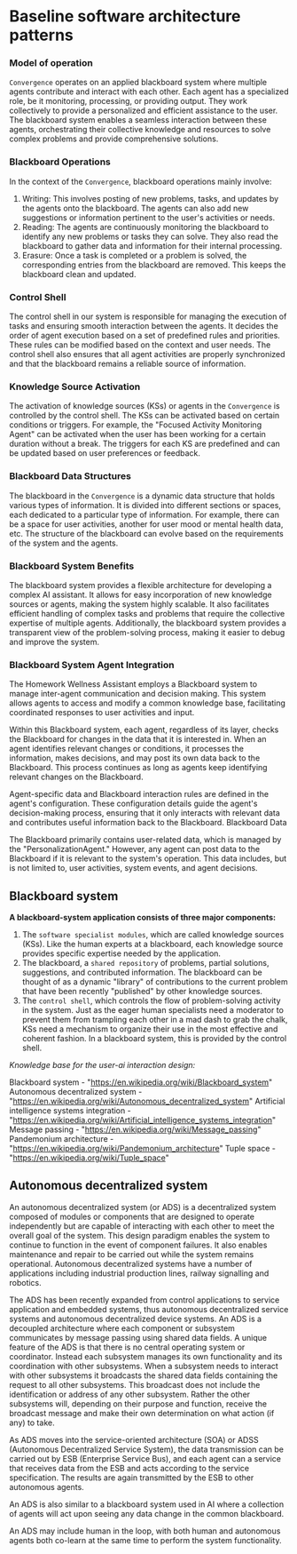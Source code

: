 
# Baseline software architecture patterns


### Model of operation

`Convergence` operates on an applied blackboard system where multiple agents contribute and interact with each other. Each agent has a specialized role, be it monitoring, processing, or providing output. They work collectively to provide a personalized and efficient assistance to the user. The blackboard system enables a seamless interaction between these agents, orchestrating their collective knowledge and resources to solve complex problems and provide comprehensive solutions.

### Blackboard Operations

In the context of the `Convergence`, blackboard operations mainly involve:
1. Writing: This involves posting of new problems, tasks, and updates by the agents onto the blackboard. The agents can also add new suggestions or information pertinent to the user's activities or needs.
2. Reading: The agents are continuously monitoring the blackboard to identify any new problems or tasks they can solve. They also read the blackboard to gather data and information for their internal processing.
3. Erasure: Once a task is completed or a problem is solved, the corresponding entries from the blackboard are removed. This keeps the blackboard clean and updated.

### Control Shell

The control shell in our system is responsible for managing the execution of tasks and ensuring smooth interaction between the agents. It decides the order of agent execution based on a set of predefined rules and priorities. These rules can be modified based on the context and user needs. The control shell also ensures that all agent activities are properly synchronized and that the blackboard remains a reliable source of information.

### Knowledge Source Activation

The activation of knowledge sources (KSs) or agents in the `Convergence` is controlled by the control shell. The KSs can be activated based on certain conditions or triggers. For example, the "Focused Activity Monitoring Agent" can be activated when the user has been working for a certain duration without a break. The triggers for each KS are predefined and can be updated based on user preferences or feedback.

### Blackboard Data Structures

The blackboard in the `Convergence` is a dynamic data structure that holds various types of information. It is divided into different sections or spaces, each dedicated to a particular type of information. For example, there can be a space for user activities, another for user mood or mental health data, etc. The structure of the blackboard can evolve based on the requirements of the system and the agents.

### Blackboard System Benefits

The blackboard system provides a flexible architecture for developing a complex AI assistant. It allows for easy incorporation of new knowledge sources or agents, making the system highly scalable. It also facilitates efficient handling of complex tasks and problems that require the collective expertise of multiple agents. Additionally, the blackboard system provides a transparent view of the problem-solving process, making it easier to debug and improve the system.

### Blackboard System Agent Integration

The Homework Wellness Assistant employs a Blackboard system to manage inter-agent communication and decision making. This system allows agents to access and modify a common knowledge base, facilitating coordinated responses to user activities and input.

Within this Blackboard system, each agent, regardless of its layer, checks the Blackboard for changes in the data that it is interested in. When an agent identifies relevant changes or conditions, it processes the information, makes decisions, and may post its own data back to the Blackboard. This process continues as long as agents keep identifying relevant changes on the Blackboard.

Agent-specific data and Blackboard interaction rules are defined in the agent's configuration. These configuration details guide the agent's decision-making process, ensuring that it only interacts with relevant data and contributes useful information back to the Blackboard.
Blackboard Data

The Blackboard primarily contains user-related data, which is managed by the "PersonalizationAgent." However, any agent can post data to the Blackboard if it is relevant to the system's operation. This data includes, but is not limited to, user activities, system events, and agent decisions.

## Blackboard system

**A blackboard-system application consists of three major components:**

1. The `software specialist modules`, which are called knowledge sources (KSs). Like the human experts at a blackboard, each knowledge source provides specific expertise needed by the application.
2. The blackboard, a `shared repository` of problems, partial solutions, suggestions, and contributed information. The blackboard can be thought of as a dynamic "library" of contributions to the current problem that have been recently "published" by other knowledge sources.
3. The `control shell`, which controls the flow of problem-solving activity in the system. Just as the eager human specialists need a moderator to prevent them from trampling each other in a mad dash to grab the chalk, KSs need a mechanism to organize their use in the most effective and coherent fashion. In a blackboard system, this is provided by the control shell.

*Knowledge base for the user-ai interaction design:*

Blackboard system - "https://en.wikipedia.org/wiki/Blackboard_system"
Autonomous decentralized system - "https://en.wikipedia.org/wiki/Autonomous_decentralized_system"
Artificial intelligence systems integration - "https://en.wikipedia.org/wiki/Artificial_intelligence_systems_integration"
Message passing - "https://en.wikipedia.org/wiki/Message_passing"
Pandemonium architecture - "https://en.wikipedia.org/wiki/Pandemonium_architecture"
Tuple space - "https://en.wikipedia.org/wiki/Tuple_space"


## Autonomous decentralized system

An autonomous decentralized system (or ADS) is a decentralized system composed of modules or components that are designed to operate independently but are capable of interacting with each other to meet the overall goal of the system. This design paradigm enables the system to continue to function in the event of component failures. It also enables maintenance and repair to be carried out while the system remains operational. Autonomous decentralized systems have a number of applications including industrial production lines, railway signalling and robotics.

The ADS has been recently expanded from control applications to service application and embedded systems, thus autonomous decentralized service systems and autonomous decentralized device systems.
An ADS is a decoupled architecture where each component or subsystem communicates by message passing using shared data fields. A unique feature of the ADS is that there is no central operating system or coordinator. Instead each subsystem manages its own functionality and its coordination with other subsystems. When a subsystem needs to interact with other subsystems it broadcasts the shared data fields containing the request to all other subsystems. This broadcast does not include the identification or address of any other subsystem. Rather the other subsystems will, depending on their purpose and function, receive the broadcast message and make their own determination on what action (if any) to take.

As ADS moves into the service-oriented architecture (SOA) or ADSS (Autonomous Decentralized Service System), the data transmission can be carried out by ESB (Enterprise Service Bus), and each agent can a service that receives data from the ESB and acts according to the service specification. The results are again transmitted by the ESB to other autonomous agents.

An ADS is also similar to a blackboard system used in AI where a collection of agents will act upon seeing any data change in the common blackboard.

An ADS may include human in the loop, with both human and autonomous agents both co-learn at the same time to perform the system functionality.

